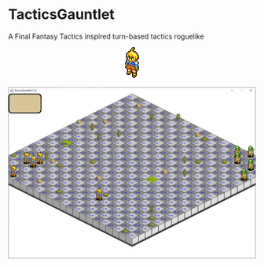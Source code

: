 # TacticsGauntlet
A Final Fantasy Tactics inspired turn-based tactics roguelike

<p align="center">
  <img src="assets/characters/marche_walk_0.png">
</p>
<p align="center">
  <img src="assets/external/screenshot_02.png">
</p>